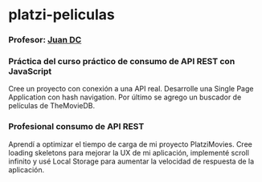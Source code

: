 # platzi-peliculas
### Profesor: [Juan DC](https://www.linkedin.com/in/juandc/)
### Práctica del curso práctico de consumo de API REST con JavaScript
Cree un proyecto con conexión a una API real. 
Desarrolle una Single Page Application con hash navigation. 
Por último se agrego un buscador de películas de TheMovieDB.


### Profesional consumo de API REST 
Aprendí a optimizar el tiempo de carga de mi proyecto PlatziMovies. 
Cree loading skeletons para mejorar la UX de mi aplicación, implementé 
scroll infinito y usé Local Storage para aumentar la velocidad de respuesta de la aplicación.
